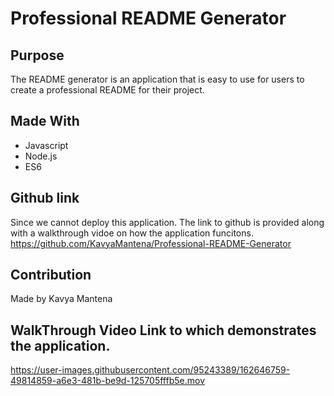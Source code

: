 # Professional README Generator


## Purpose
The README generator is an application that is easy to use for users to create a professional README for their project.

## Made With
* Javascript
* Node.js
* ES6

## Github link
Since we cannot deploy this application. The link to github is provided along with a walkthrough vidoe on how the application funcitons.
https://github.com/KavyaMantena/Professional-README-Generator


## Contribution
Made by Kavya Mantena

## WalkThrough Video Link to which demonstrates the application.
https://user-images.githubusercontent.com/95243389/162646759-49814859-a6e3-481b-be9d-125705fffb5e.mov

